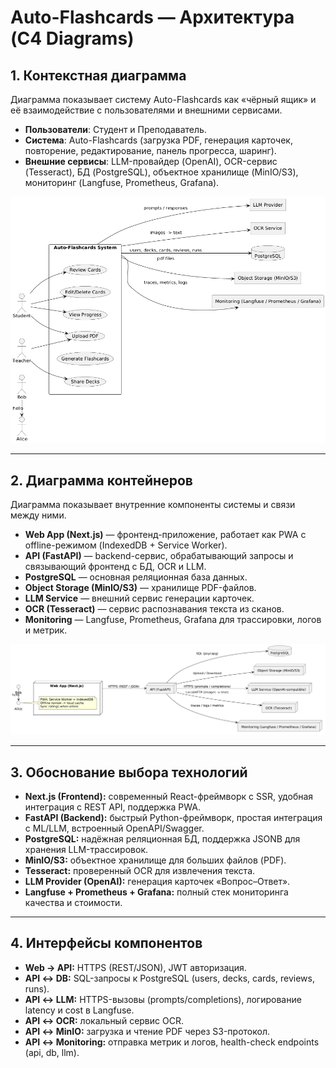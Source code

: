 # Auto-Flashcards — Архитектура (C4 Diagrams)

## 1. Контекстная диаграмма

Диаграмма показывает систему Auto-Flashcards как «чёрный ящик» и её взаимодействие с пользователями и внешними сервисами.

- **Пользователи**: Студент и Преподаватель.
- **Система**: Auto-Flashcards (загрузка PDF, генерация карточек, повторение, редактирование, панель прогресса, шаринг).
- **Внешние сервисы**: LLM-провайдер (OpenAI), OCR-сервис (Tesseract), БД (PostgreSQL), объектное хранилище (MinIO/S3), мониторинг (Langfuse, Prometheus, Grafana).

![](./img/context.png)

---

## 2. Диаграмма контейнеров

Диаграмма показывает внутренние компоненты системы и связи между ними.

- **Web App (Next.js)** — фронтенд-приложение, работает как PWA с offline-режимом (IndexedDB + Service Worker).
- **API (FastAPI)** — backend-сервис, обрабатывающий запросы и связывающий фронтенд с БД, OCR и LLM.
- **PostgreSQL** — основная реляционная база данных.
- **Object Storage (MinIO/S3)** — хранилище PDF-файлов.
- **LLM Service** — внешний сервис генерации карточек.
- **OCR (Tesseract)** — сервис распознавания текста из сканов.
- **Monitoring** — Langfuse, Prometheus, Grafana для трассировки, логов и метрик.

![](./img/container.png)

---

## 3. Обоснование выбора технологий

- **Next.js (Frontend):** современный React-фреймворк с SSR, удобная интеграция с REST API, поддержка PWA.
- **FastAPI (Backend):** быстрый Python-фреймворк, простая интеграция с ML/LLM, встроенный OpenAPI/Swagger.
- **PostgreSQL:** надёжная реляционная БД, поддержка JSONB для хранения LLM-трассировок.
- **MinIO/S3:** объектное хранилище для больших файлов (PDF).
- **Tesseract:** проверенный OCR для извлечения текста.
- **LLM Provider (OpenAI):** генерация карточек «Вопрос–Ответ».
- **Langfuse + Prometheus + Grafana:** полный стек мониторинга качества и стоимости.

---

## 4. Интерфейсы компонентов

- **Web → API:** HTTPS (REST/JSON), JWT авторизация.
- **API ↔ DB:** SQL-запросы к PostgreSQL (users, decks, cards, reviews, runs).
- **API ↔ LLM:** HTTPS-вызовы (prompts/completions), логирование latency и cost в Langfuse.
- **API ↔ OCR:** локальный сервис OCR.
- **API ↔ MinIO:** загрузка и чтение PDF через S3-протокол.
- **API ↔ Monitoring:** отправка метрик и логов, health-check endpoints (api, db, llm).
